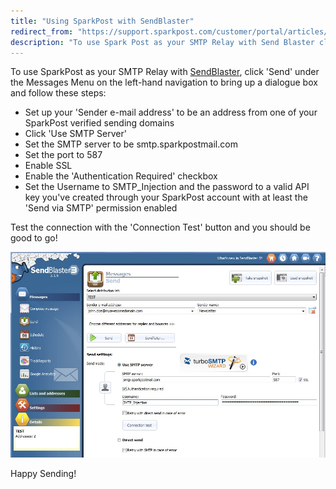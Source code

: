 ```yaml
---
title: "Using SparkPost with SendBlaster"
redirect_from: "https://support.sparkpost.com/customer/portal/articles/2036575-using-sparkpost-with-sendblaster"
description: "To use Spark Post as your SMTP Relay with Send Blaster click Send under the Messages Menu on the left hand navigation to bring up a dialogue box and follow these steps Set up your Sender e mail address to be an address from one of your Spark Post verified..."
---
```


To use SparkPost as your SMTP Relay with [SendBlaster](http://sendblaster.com), click 'Send' under the Messages Menu on the left-hand navigation to bring up a dialogue box and follow these steps:

* Set up your 'Sender e-mail address' to be an address from one of your SparkPost verified sending domains
* Click 'Use SMTP Server'
* Set the SMTP server to be smtp.sparkpostmail.com
* Set the port to 587
* Enable SSL
* Enable the 'Authentication Required' checkbox
* Set the Username to SMTP_Injection and the password to a valid API key you've created through your SparkPost account with at least the 'Send via SMTP' permission enabled

Test the connection with the 'Connection Test' button and you should be good to go!

![](media/using-spark-post-with-send-blaster/IRA_Dev_original.jpg)

Happy Sending!